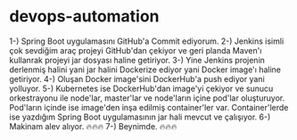 # devops-automation

1-) Spring Boot uygulamasını GitHub'a Commit ediyorum.
2-) Jenkins isimli çok sevdiğim araç projeyi GitHub'dan çekiyor ve geri planda Maven'ı kullanrak projeyi jar dosyası haline getiriyor.
3-) Yine Jenkins projenin derlenmiş halini yani jar halini Dockerize ediyor yani Docker image'ı haline getiriyor.
4-) Oluşan Docker image'sini DockerHub'a push ediyor yani yolluyor.
5-) Kubernetes ise DockerHub'dan image'yi çekiyor ve sunucu orkestrayonu ile node'lar, master'lar ve node'ların içine pod'lar oluşturuyor. Pod'ların içinde ise image'den inşa edilmiş container'ler var. Container'lerde ise yazdığım Spring Boot uygulamasının jar hali mevcut ve çalışıyor.
6-) Makinam alev alıyor. 🔥🔥🔥
7-) Beynimde. 🔥🔥🔥
